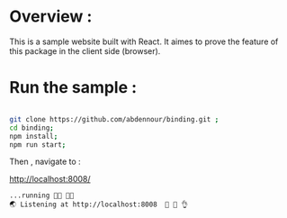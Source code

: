 # Overview :

This is a sample website built with React. It aimes to prove the feature of this package in the client side (browser).

# Run the sample :

```bash

git clone https://github.com/abdennour/binding.git ;
cd binding;
npm install;
npm run start;

```

Then , navigate to :

[http://localhost:8008/](http://localhost:8008/)

```
...running 🏃🏿 🏃🏻
🌏 Listening at http://localhost:8008  👏 👏 👌 
```
